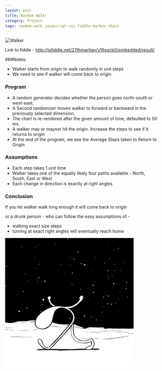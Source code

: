 ```yaml
---
layout: post
title: Random Walk! 
category: Project
tags: random-walk javascript-viz fiddle markov-chain 
---
```





![Walker](https://github.com/shubhamkalra27/randomwalk/raw/master/recording%20(2).gif)


Link to fiddle - http://jsfiddle.net/27thmartian/y16sqcb0/embedded/result/ 

###Notes:

* Walker starts from origin to walk randomly in unit steps
* We need to see if walker will come back to origin

### Program
* A random generator decides whether the person goes north-south or west-east.
* A Second randomizer moves walker to forward or backward in the previously selected dimension.
* The chart is re-rendered after the given amount of time, defaulted to 50 ms.
* A walker may or maynot hit the origin. Increase the steps to see if it returns to origin
* At the end of the program, we see the Average Steps taken to Return to Origin

### Assumptions
* Each step takes 1 unit time
* Walker takes one of the equally likely four paths available - North, South, East or West
* Each change in direction is exactly at right angles

### Conclusion
If you let walker walk long enough it will come back to origin

or a drunk person - who can follow the easy assumptions of - 
* walking exact size steps
* turning at exact right angles
will eventually reach home 


![Walker](https://github.com/shubhamkalra27/randomwalk/blob/master/walker.gif)


